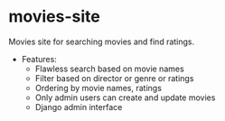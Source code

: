 # movies-site
Movies site for searching movies and find ratings.

* Features:
  * Flawless search based on movie names
  * Filter based on director or genre or ratings
  * Ordering by movie names, ratings
  * Only admin users can create and update movies
  * Django admin interface
